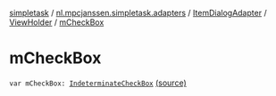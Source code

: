 [simpletask](../../../index.md) / [nl.mpcjanssen.simpletask.adapters](../../index.md) / [ItemDialogAdapter](../index.md) / [ViewHolder](index.md) / [mCheckBox](.)

# mCheckBox

`var mCheckBox: `[`IndeterminateCheckBox`](../../../com.buildware.widget.indeterm/-indeterminate-check-box/index.md) [(source)](https://github.com/mpcjanssen/simpletask-android/blob/master/src/main/java/nl/mpcjanssen/simpletask/adapters/ItemDialogAdapter.kt#L39)